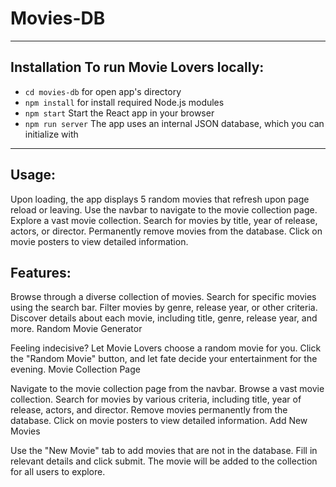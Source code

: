 # Movies-DB
---

## Installation To run Movie Lovers locally:

- `cd movies-db` for open app's directory
- `npm install` for install required Node.js modules
- `npm start` Start the React app in your browser
- `npm run server` The app uses an internal JSON database, which you can initialize with

---

## Usage: 
Upon loading, the app displays 5 random movies that refresh upon page reload or leaving. Use the navbar to navigate to the movie collection page. Explore a vast movie collection. Search for movies by title, year of release, actors, or director. Permanently remove movies from the database. Click on movie posters to view detailed information.

## Features:

Browse through a diverse collection of movies. Search for specific movies using the search bar. Filter movies by genre, release year, or other criteria. Discover details about each movie, including title, genre, release year, and more. Random Movie Generator

Feeling indecisive? Let Movie Lovers choose a random movie for you. Click the "Random Movie" button, and let fate decide your entertainment for the evening. Movie Collection Page

Navigate to the movie collection page from the navbar. Browse a vast movie collection. Search for movies by various criteria, including title, year of release, actors, and director. Remove movies permanently from the database. Click on movie posters to view detailed information. Add New Movies

Use the "New Movie" tab to add movies that are not in the database. Fill in relevant details and click submit. The movie will be added to the collection for all users to explore.